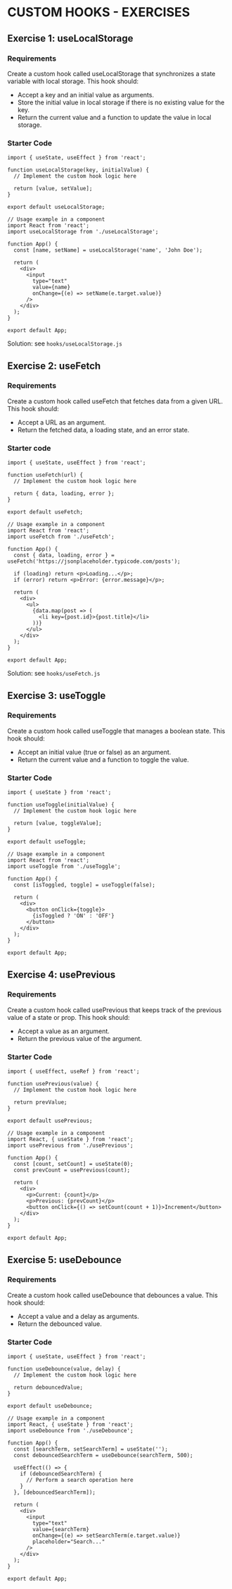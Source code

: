 # CUSTOM HOOKS - EXERCISES

## Exercise 1: useLocalStorage

### Requirements

Create a custom hook called useLocalStorage that synchronizes a state variable with local storage. This hook should:

-   Accept a key and an initial value as arguments.
-   Store the initial value in local storage if there is no existing value for the key.
-   Return the current value and a function to update the value in local storage.

### Starter Code

```
import { useState, useEffect } from 'react';

function useLocalStorage(key, initialValue) {
  // Implement the custom hook logic here

  return [value, setValue];
}

export default useLocalStorage;

// Usage example in a component
import React from 'react';
import useLocalStorage from './useLocalStorage';

function App() {
  const [name, setName] = useLocalStorage('name', 'John Doe');

  return (
    <div>
      <input
        type="text"
        value={name}
        onChange={(e) => setName(e.target.value)}
      />
    </div>
  );
}

export default App;
```

Solution: see `hooks/useLocalStorage.js`

## Exercise 2: useFetch

### Requirements

Create a custom hook called useFetch that fetches data from a given URL. This hook should:

-   Accept a URL as an argument.
-   Return the fetched data, a loading state, and an error state.

### Starter code

```
import { useState, useEffect } from 'react';

function useFetch(url) {
  // Implement the custom hook logic here

  return { data, loading, error };
}

export default useFetch;

// Usage example in a component
import React from 'react';
import useFetch from './useFetch';

function App() {
  const { data, loading, error } = useFetch('https://jsonplaceholder.typicode.com/posts');

  if (loading) return <p>Loading...</p>;
  if (error) return <p>Error: {error.message}</p>;

  return (
    <div>
      <ul>
        {data.map(post => (
          <li key={post.id}>{post.title}</li>
        ))}
      </ul>
    </div>
  );
}

export default App;
```

Solution: see `hooks/useFetch.js`

## Exercise 3: useToggle

### Requirements

Create a custom hook called useToggle that manages a boolean state. This hook should:

-   Accept an initial value (true or false) as an argument.
-   Return the current value and a function to toggle the value.

### Starter Code

```
import { useState } from 'react';

function useToggle(initialValue) {
  // Implement the custom hook logic here

  return [value, toggleValue];
}

export default useToggle;

// Usage example in a component
import React from 'react';
import useToggle from './useToggle';

function App() {
  const [isToggled, toggle] = useToggle(false);

  return (
    <div>
      <button onClick={toggle}>
        {isToggled ? 'ON' : 'OFF'}
      </button>
    </div>
  );
}

export default App;

```

## Exercise 4: usePrevious

### Requirements

Create a custom hook called usePrevious that keeps track of the previous value of a state or prop. This hook should:

-   Accept a value as an argument.
-   Return the previous value of the argument.

### Starter Code

```
import { useEffect, useRef } from 'react';

function usePrevious(value) {
  // Implement the custom hook logic here

  return prevValue;
}

export default usePrevious;

// Usage example in a component
import React, { useState } from 'react';
import usePrevious from './usePrevious';

function App() {
  const [count, setCount] = useState(0);
  const prevCount = usePrevious(count);

  return (
    <div>
      <p>Current: {count}</p>
      <p>Previous: {prevCount}</p>
      <button onClick={() => setCount(count + 1)}>Increment</button>
    </div>
  );
}

export default App;

```

## Exercise 5: useDebounce

### Requirements

Create a custom hook called useDebounce that debounces a value. This hook should:

-   Accept a value and a delay as arguments.
-   Return the debounced value.

### Starter Code

```
import { useState, useEffect } from 'react';

function useDebounce(value, delay) {
  // Implement the custom hook logic here

  return debouncedValue;
}

export default useDebounce;

// Usage example in a component
import React, { useState } from 'react';
import useDebounce from './useDebounce';

function App() {
  const [searchTerm, setSearchTerm] = useState('');
  const debouncedSearchTerm = useDebounce(searchTerm, 500);

  useEffect(() => {
    if (debouncedSearchTerm) {
      // Perform a search operation here
    }
  }, [debouncedSearchTerm]);

  return (
    <div>
      <input
        type="text"
        value={searchTerm}
        onChange={(e) => setSearchTerm(e.target.value)}
        placeholder="Search..."
      />
    </div>
  );
}

export default App;

```
